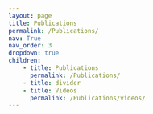 ```yaml
---
layout: page
title: Publications
permalink: /Publications/
nav: True
nav_order: 3
dropdown: true
children: 
    - title: Publications
      permalink: /Publications/
    - title: divider
    - title: Videos
      permalink: /Publications/videos/
---
```

